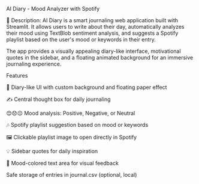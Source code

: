AI Diary - Mood Analyzer with Spotify

📝 Description:
AI Diary is a smart journaling web application built with Streamlit. It allows users to write about their day, automatically analyzes their mood using TextBlob sentiment analysis, and suggests a Spotify playlist based on the user's mood or keywords in their entry.

The app provides a visually appealing diary-like interface, motivational quotes in the sidebar, and a floating animated background for an immersive journaling experience.

Features

🎨 Diary-like UI with custom background and floating paper effect

✍️ Central thought box for daily journaling

😊😞😐 Mood analysis: Positive, Negative, or Neutral

🎶 Spotify playlist suggestion based on mood or keywords

🖼️ Clickable playlist image to open directly in Spotify

💡 Sidebar quotes for daily inspiration

🌈 Mood-colored text area for visual feedback

Safe storage of entries in journal.csv (optional, local)



